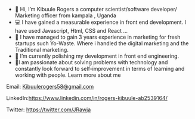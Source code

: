- 👋 Hi, I’m Kibuule Rogers a computer scientist/software developer/ Marketing officer from kampala , Uganda
- 💻️ I have gained a measurable experience in front end development. I have used Javascript, Html, CSS and React ...
- 🤔️ I have managed to gain 3 years experience in marketing for fresh startups such Yo-Waste. Where i handled the digital marketing and the Traditional marketing.
- 🌱 I’m currently polishing my development in front end engineering.
- 👀I am passionate about solving problems with technology and constantly look forward to self-improvement in terms of learning and working with people.
Learn more about me

Email: Kibuulerogers58@gmail.com

LinkedIn:https://www.linkedin.com/in/rogers-kibuule-ab2539164/

Twitter: https://twitter.com/JRawja
